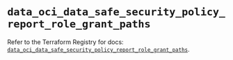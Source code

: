 # `data_oci_data_safe_security_policy_report_role_grant_paths`

Refer to the Terraform Registry for docs: [`data_oci_data_safe_security_policy_report_role_grant_paths`](https://registry.terraform.io/providers/oracle/oci/7.19.0/docs/data-sources/data_safe_security_policy_report_role_grant_paths).
